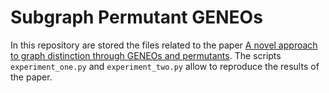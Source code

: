 # Subgraph Permutant GENEOs

In this repository are stored the files related to the paper [A novel approach to graph distinction through
GENEOs and permutants](). The scripts `experiment_one.py` and `experiment_two.py` allow to reproduce the results of the paper.
